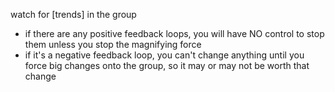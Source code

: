 
watch for [trends] in the group
- if there are any positive feedback loops, you will have NO control to stop them unless you stop the magnifying force
- if it's a negative feedback loop, you can't change anything until you force big changes onto the group, so it may or may not be worth that change
